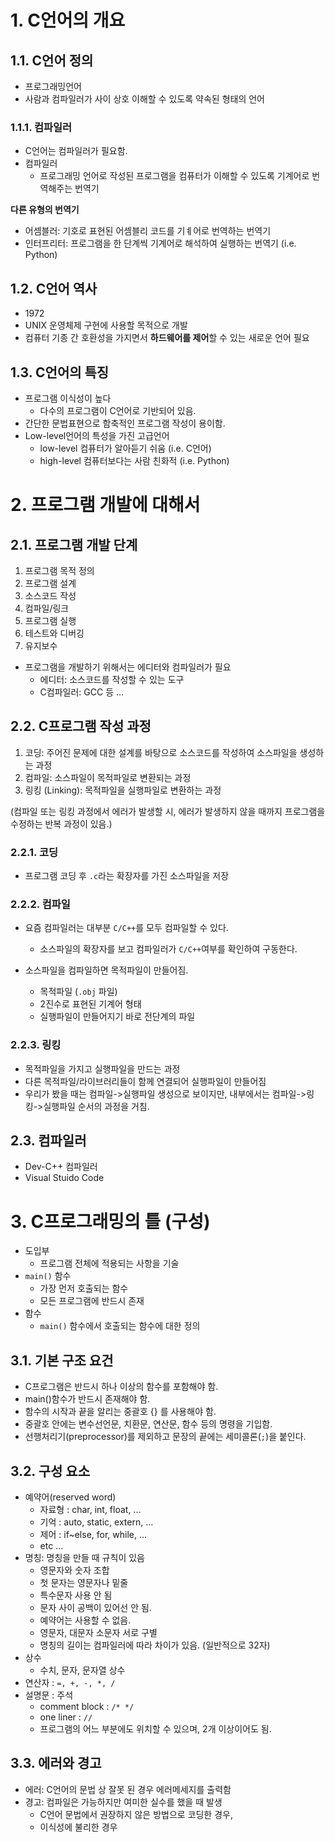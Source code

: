 # 1. C언어의 개요

## 1.1. C언어 정의

- 프로그래밍언어
- 사람과 컴파일러가 사이 상호 이해할 수 있도록 약속된 형태의 언어

### 1.1.1. 컴파일러

- C언어는 컴파일러가 필요함.
- 컴파일러
	- 프로그래밍 언어로 작성된 프로그램을 컴퓨터가 이해할 수 있도록 기계어로 번역해주는 번역기

**다른 유형의 번역기**

- 어셈블러: 기호로 표현된 어셈블리 코드를 기ㅖ어로 번역하는 번역기
- 인터프리터: 프로그램을 한 단계씩 기계어로 해석하여 실행하는 번역기 (i.e. Python)

## 1.2. C언어 역사

- 1972
- UNIX 운영체제 구현에 사용할 목적으로 개발
- 컴퓨터 기종 간 호환성을 가지면서 **하드웨어를 제어**할 수 있는 새로운 언어 필요

## 1.3. C언어의 특징

- 프로그램 이식성이 높다
	- 다수의 프로그램이 C언어로 기반되어 있음.
- 간단한 문법표현으로 함축적인 프로그램 작성이 용이함.
- Low-level언어의 특성을 가진 고급언어
	- low-level 컴퓨터가 알아듣기 쉬움 (i.e. C언어)
	- high-level 컴퓨터보다는 사람 친화적 (i.e. Python)

	
	
# 2. 프로그램 개발에 대해서

## 2.1. 프로그램 개발 단계

1. 프로그램 목적 정의
2. 프로그램 설계
3. 소스코드 작성
4. 컴파일/링크
5. 프로그램 실행
6. 테스트와 디버깅
7. 유지보수


- 프로그램을 개발하기 위해서는 에디터와 컴파일러가 필요
	- 에디터: 소스코드를 작성할 수 있는 도구
	- C컴파일러: GCC 등 ... 

	
## 2.2. C프로그램 작성 과정

1. 코딩: 주어진 문제에 대한 설계를 바탕으로 소스코드를 작성하여 소스파일을 생성하는 과정
2. 컴파일: 소스파일이 목적파일로 변환되는 과정
3. 링킹 (Linking): 목적파일을 실행파일로 변환하는 과정

(컴파일 또는 링킹 과정에서 에러가 발생할 시, 에러가 발생하지 않을 때까지 프로그램을 수정하는 반복 과정이 있음.)

### 2.2.1. 코딩

- 프로그램 코딩 후 `.c`라는 확장자를 가진 소스파일을 저장

### 2.2.2. 컴파일

- 요즘 컴파일러는 대부분 `C/C++`를 모두 컴파일할 수 있다. 
	- 소스파일의 확장자를 보고 컴파일러가 `C/C++`여부를 확인하여 구동한다.

- 소스파일을 컴파일하면 목적파일이 만들어짐. 
	- 목적파일 (`.obj` 파일)
	- 2진수로 표현된 기계어 형태
	- 실행파일이 만들어지기 바로 전단계의 파일

### 2.2.3. 링킹

- 목적파일을 가지고 실행파일을 만드는 과정
- 다른 목적파일/라이브러리들이 함께 연결되어 실행파일이 만들어짐
- 우리가 봤을 때는 컴파일->실행파일 생성으로 보이지만, 내부에서는 컴파일->링킹->실행파일 순서의 과정을 거침.



## 2.3. 컴파일러

- Dev-C++ 컴파일러
- Visual Stuido Code


# 3. C프로그래밍의 틀 (구성)

- 도입부
	- 프로그램 전체에 적용되는 사항을 기술
- `main()` 함수
	- 가장 먼저 호출되는 함수
	- 모든 프로그램에 반드시 존재
- 함수
	- `main()` 함수에서 호출되는 함수에 대한 정의

	
## 3.1. 기본 구조 요건

- C프로그램은 반드시 하나 이상의 함수를 포함해야 함.
- main()함수가 반드시 존재해야 함.
- 함수의 시작과 끝을 알리는 중괄호 {} 를 사용해야 함.
- 중괄호 안에는 변수선언문, 치환문, 연산문, 함수 등의 명령을 기입함.
- 선행처리기(preprocessor)를 제외하고 문장의 끝에는 세미콜론(`;`)을 붙인다. 


## 3.2. 구성 요소

- 예약어(reserved word)
	- 자료형 : char, int, float, ...
	- 기억 : auto, static, extern, ...
	- 제어 : if~else, for, while, ...
	- etc ...
- 명칭: 명칭을 만들 때 규칙이 있음
	- 영문자와 숫자 조합
	- 첫 문자는 영문자나 밑줄
	- 특수문자 사용 안 됨
	- 문자 사이 공백이 있어선 안 됨.
	- 예약어는 사용할 수 없음.
	- 영문자, 대문자 소문자 서로 구별
	- 명칭의 길이는 컴파일러에 따라 차이가 있음. (일반적으로 32자)
- 상수
	- 수치, 문자, 문자열 상수 
- 연산자 : `=, +, -, *, /`
- 설명문 : 주석
	- comment block : `/* */` 
	- one liner : `//`
	- 프로그램의 어느 부분에도 위치할 수 있으며, 2개 이상이어도 됨.

	
## 3.3. 에러와 경고

- 에러: C언어의 문법 상 잘못 된 경우 에러메세지를 출력함
- 경고: 컴파일은 가능하지만 여미한 실수를 했을 때 발생
	- C언어 문법에서 권장하지 않은 방법으로 코딩한 경우, 
	- 이식성에 불리한 경우